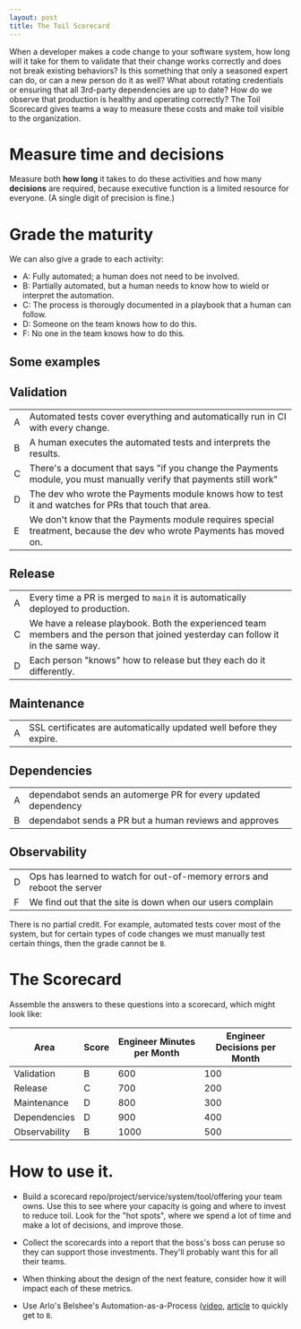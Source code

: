 ```yaml
---
layout: post
title: The Toil Scorecard
---
```


When a developer makes a code change to your software system, how long will it take for them to validate that their change works correctly and does not break existing behaviors? Is this something that only a seasoned expert can do, or can a new person do it as well? What about rotating credentials or ensuring that all 3rd-party dependencies are up to date? How do we observe that production is healthy and operating correctly? The Toil Scorecard gives teams a way to measure these costs and make toil visible to the organization.

# Measure time and decisions

Measure both **how long** it takes to do these activities and how many **decisions** are required, because executive function is a limited resource for everyone. (A single digit of precision is fine.)

# Grade the maturity

We can also give a grade to each activity:

- A: Fully automated; a human does not need to be involved.
- B: Partially automated, but a human needs to know how to wield or interpret the automation.
- C: The process is thorougly documented in a playbook that a human can follow.
- D: Someone on the team knows how to do this.
- F: No one in the team knows how to do this.

## Some examples

## Validation
| | |
| - | - |
| A | Automated tests cover everything and automatically run in CI with every change. |
| B | A human executes the automated tests and interprets the results. |
| C | There's a document that says "if you change the Payments module, you must manually verify that payments still work"	|
| D | The dev who wrote the Payments module knows how to test it and watches for PRs that touch that area.
| E | We don't know that the Payments module requires special treatment, because the dev who wrote Payments has moved on. |

## Release
| | |
| - | - |
| A | Every time a PR is merged to `main` it is automatically deployed to production. |
| C | We have a release playbook. Both the experienced team members and the person that joined yesterday can follow it in the same way. |
| D | Each person "knows" how to release but they each do it differently. |

## Maintenance
| | |
| - | - |
| A | SSL certificates are automatically updated well before they expire. |

## Dependencies
| | |
| - | - |
| A | dependabot sends an automerge PR for every updated dependency |
| B | dependabot sends a PR but a human reviews and approves |

## Observability
| | |
| - | - |
| D | Ops has learned to watch for out-of-memory errors and reboot the server |
| F | We find out that the site is down when our users complain |

There is no partial credit. For example, automated tests cover most of the system, but for certain types of code changes we must manually test certain things, then the grade cannot be `B`.

# The Scorecard

Assemble the answers to these questions into a scorecard, which might look like:

| Area          | Score | Engineer Minutes per Month | Engineer Decisions per Month |
|---------------|-------|----------------------------|------------------------------|
| Validation    | B     | 600                        | 100                          |
| Release       | C     | 700                        | 200                          |
| Maintenance   | D     | 800                        | 300                          |
| Dependencies  | D     | 900                        | 400                          |
| Observability | B     | 1000                       | 500                          |

# How to use it.

* Build a scorecard repo/project/service/system/tool/offering your team owns. Use this to see where your capacity is going and where to invest to reduce toil. Look for the "hot spots", where we spend a lot of time and make a lot of decisions, and improve those.

* Collect the scorecards into a report that the boss's boss can peruse so they can support those investments. They'll probably want this for all their teams.

* When thinking about the design of the next feature, consider how it will impact each of these metrics.

* Use Arlo's Belshee's Automation-as-a-Process ([video](https://www.youtube.com/watch?v=ydq-KjGDRJg), [article](https://digdeeproots.substack.com/p/when-should-i-automate) to quickly get to `B`.
